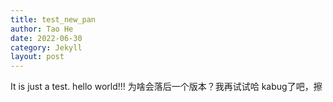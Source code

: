 ```yaml
---
title: test_new_pan
author: Tao He
date: 2022-06-30
category: Jekyll
layout: post
---
```


It is just a test.
hello world!!!
为啥会落后一个版本？我再试试哈
kabug了吧，擦